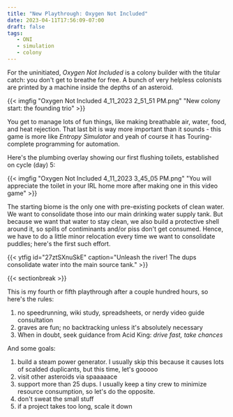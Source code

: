 ```yaml
---
title: "New Playthrough: Oxygen Not Included"
date: 2023-04-11T17:56:09-07:00
draft: false
tags:
   - ONI
   - simulation
   - colony
---
```


For the uninitiated, *Oxygen Not Included* is a colony builder
with the titular catch: you don't get to breathe for free. A
bunch of very helpless colonists are printed by a machine inside
the depths of an asteroid.

{{< imgfig "Oxygen Not Included 4_11_2023 2_51_51 PM.png" "New colony start: the founding trio" >}}

You get to manage lots of fun things,
like making breathable air, water, food, and heat rejection. That
last bit is way more important than it sounds - this game is more
like *Entropy Simulator* and yeah of course it has Touring-complete
programming for automation.

Here's the plumbing overlay showing our first flushing toilets, established on cycle (day) 5:

{{< imgfig "Oxygen Not Included 4_11_2023 3_45_05 PM.png" "You will appreciate the toilet in your IRL home more after making one in this video game" >}}

The starting biome is the only one with pre-existing pockets of clean
water. We want to consolidate those into our main drinking water
supply tank. But because we want that water to stay clean, we also
build a protective shell around it, so spills of contiminants and/or
piss don't get consumed. Hence, we have to do a little minor
relocation every time we want to consolidate puddles; here's the first
such effort.

{{< ytfig id="27ztSXnuSkE" caption="Unleash the river! The dups consolidate water into the main source tank." >}}

{{< sectionbreak >}}

This is my fourth or fifth playthrough after a couple hundred hours,
so here's the rules:

1. no speedrunning, wiki study, spreadsheets, or nerdy video guide consultation
2. graves are fun; no backtracking unless it's absolutely necessary
3. When in doubt, seek guidance from Acid King: *drive fast, take chances*

And some goals:

1. build a steam power generator. I usually skip this because it causes
   lots of scalded duplicants, but this time, let's gooooo
2. visit other asteroids via spaaaaace
3. support more than 25 dups. I usually keep a tiny crew to minimize
   resource consumption, so let's do the opposite.
4. don't sweat the small stuff
5. if a project takes too long, scale it down
